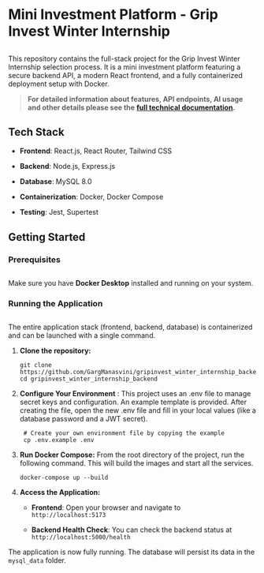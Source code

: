 # Mini Investment Platform - Grip Invest Winter Internship

## 

This repository contains the full-stack project for the Grip Invest Winter Internship selection process. It is a mini investment platform featuring a secure backend API, a modern React frontend, and a fully containerized deployment setup with Docker.

> **For detailed information about features, API endpoints, AI usage and other details please see the** [**full technical documentation**](./DOCUMENTATION.md "null")**.**

##  Tech Stack


*   **Frontend**: React.js, React Router, Tailwind CSS
    
*   **Backend**: Node.js, Express.js
    
*   **Database**: MySQL 8.0
    
*   **Containerization**: Docker, Docker Compose
    
*   **Testing**: Jest, Supertest
    

##  Getting Started

### Prerequisites

## 

Make sure you have **Docker Desktop** installed and running on your system.

### Running the Application

## 

The entire application stack (frontend, backend, database) is containerized and can be launched with a single command.

1.  **Clone the repository:**
    
        git clone https://github.com/GargManasvini/gripinvest_winter_internship_backend.git
        cd gripinvest_winter_internship_backend
        
    
2. **Configure Your Environment** :
This project uses an .env file to manage secret keys and configuration. An example template is provided. After creating the file, open the new .env file and fill in your local values (like a database password and a JWT secret).

        # Create your own environment file by copying the example
        cp .env.example .env


        
    
3.  **Run Docker Compose:** From the root directory of the project, run the following command. This will build the images and start all the services.


    
        docker-compose up --build
        
    
4.  **Access the Application:**
    
    *   **Frontend**: Open your browser and navigate to `http://localhost:5173`
        
    *   **Backend Health Check**: You can check the backend status at `http://localhost:5000/health`
        

The application is now fully running. The database will persist its data in the `mysql_data` folder.